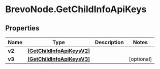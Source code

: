 # BrevoNode.GetChildInfoApiKeys

## Properties
Name | Type | Description | Notes
------------ | ------------- | ------------- | -------------
**v2** | [**[GetChildInfoApiKeysV2]**](GetChildInfoApiKeysV2.md) |  | 
**v3** | [**[GetChildInfoApiKeysV3]**](GetChildInfoApiKeysV3.md) |  | [optional] 


